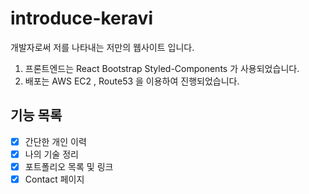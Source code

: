 # introduce-keravi
개발자로써 저를 나타내는 저만의 웹사이트 입니다.

1. 프론트엔드는 React Bootstrap Styled-Components 가 사용되었습니다.
2. 배포는 AWS EC2 , Route53 을 이용하여 진행되었습니다.

## 기능 목록
- [X] 간단한 개인 이력
- [X] 나의 기술 정리
- [X] 포트폴리오 목록 및 링크
- [X] Contact 페이지
